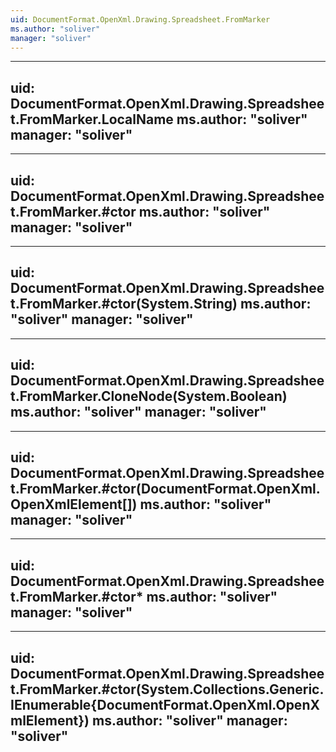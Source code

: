 ```yaml
---
uid: DocumentFormat.OpenXml.Drawing.Spreadsheet.FromMarker
ms.author: "soliver"
manager: "soliver"
---
```


---
uid: DocumentFormat.OpenXml.Drawing.Spreadsheet.FromMarker.LocalName
ms.author: "soliver"
manager: "soliver"
---

---
uid: DocumentFormat.OpenXml.Drawing.Spreadsheet.FromMarker.#ctor
ms.author: "soliver"
manager: "soliver"
---

---
uid: DocumentFormat.OpenXml.Drawing.Spreadsheet.FromMarker.#ctor(System.String)
ms.author: "soliver"
manager: "soliver"
---

---
uid: DocumentFormat.OpenXml.Drawing.Spreadsheet.FromMarker.CloneNode(System.Boolean)
ms.author: "soliver"
manager: "soliver"
---

---
uid: DocumentFormat.OpenXml.Drawing.Spreadsheet.FromMarker.#ctor(DocumentFormat.OpenXml.OpenXmlElement[])
ms.author: "soliver"
manager: "soliver"
---

---
uid: DocumentFormat.OpenXml.Drawing.Spreadsheet.FromMarker.#ctor*
ms.author: "soliver"
manager: "soliver"
---

---
uid: DocumentFormat.OpenXml.Drawing.Spreadsheet.FromMarker.#ctor(System.Collections.Generic.IEnumerable{DocumentFormat.OpenXml.OpenXmlElement})
ms.author: "soliver"
manager: "soliver"
---
